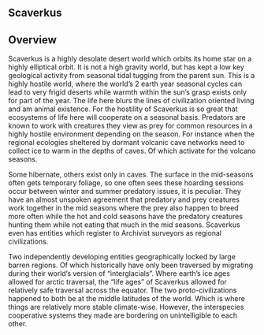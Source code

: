 ## Scaverkus

## Overview

Scaverkus is a highly desolate desert world which orbits its home star on a highly elliptical orbit.  It is not a high gravity world, but has kept a low key geological activity from seasonal tidal tugging from the parent sun.  This is a highly hostile world, where the world’s 2 earth year seasonal cycles can lead to very frigid deserts while warmth within the sun’s grasp exists only for part of the year.  The life here blurs the lines of civilization oriented living and am animal existence.  For the hostility of Scaverkus is so great that ecosystems of life here will cooperate on a seasonal basis.  Predators are known to work with creatures they view as prey for common resources in a highly hostile environment depending on the season.  For instance when the regional ecologies sheltered by dormant volcanic cave networks need to collect ice to warm in the depths of caves.  Of which activate for the volcano seasons.  

Some hibernate, others exist only in caves.  The surface in the mid-seasons often gets temporary foliage, so one often sees these hoarding sessions occur between winter and summer predatory issues, it is peculiar.  They have an almost unspoken agreement that predatory and prey creatures work together in the mid seasons where the prey also happen to breed more often while the hot and cold seasons have the predatory creatures hunting them while not eating that much in the mid seasons.  Scaverkus even has entities which register to Archivist surveyors as regional civilizations.  

Two independently developing entities geographically locked by large barren regions.  Of which historically have only been traversed by migrating during their world’s version of “interglacials”.  Where earth’s ice ages allowed for arctic traversal, the “life ages” of Scaverkus allowed for relatively safe traversal across the equator.  The two proto-civilizations happened to both be at the middle latitudes of the world.  Which is where things are relatively more stable climate-wise.  However, the interspecies cooperative systems they made are bordering on unintelligible to each other.  
